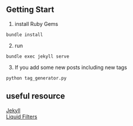 ## Getting Start
1. install Ruby Gems
``` shell
bundle install
```
2. run 
``` shell
bundle exec jekyll serve
```
3. If you add some new posts including new tags
``` shell
python tag_generator.py
```

## useful resource
[Jekyll](https://jekyllrb.com/)\
[Liquid Filters](https://jekyllrb.com/docs/liquid/filters/#standard-liquid-filters)
